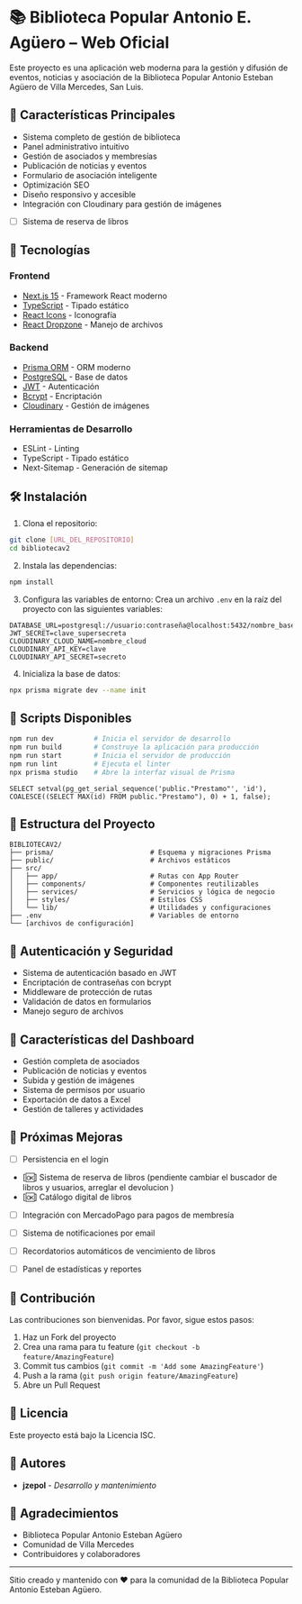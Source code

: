 # 📚 Biblioteca Popular Antonio E. Agüero – Web Oficial

Este proyecto es una aplicación web moderna para la gestión y difusión de eventos, noticias y asociación de la Biblioteca Popular Antonio Esteban Agüero de Villa Mercedes, San Luis.

## 🌟 Características Principales

- Sistema completo de gestión de biblioteca
- Panel administrativo intuitivo
- Gestión de asociados y membresías
- Publicación de noticias y eventos
- Formulario de asociación inteligente
- Optimización SEO
- Diseño responsivo y accesible
- Integración con Cloudinary para gestión de imágenes
- [ ] Sistema de reserva de libros

## 🚀 Tecnologías

### Frontend
- [Next.js 15](https://nextjs.org/) - Framework React moderno
- [TypeScript](https://www.typescriptlang.org/) - Tipado estático
- [React Icons](https://react-icons.github.io/react-icons/) - Iconografía
- [React Dropzone](https://react-dropzone.js.org/) - Manejo de archivos

### Backend
- [Prisma ORM](https://www.prisma.io/) - ORM moderno
- [PostgreSQL](https://www.postgresql.org/) - Base de datos
- [JWT](https://jwt.io/) - Autenticación
- [Bcrypt](https://github.com/dcodeIO/bcrypt.js) - Encriptación
- [Cloudinary](https://cloudinary.com/) - Gestión de imágenes

### Herramientas de Desarrollo
- ESLint - Linting
- TypeScript - Tipado estático
- Next-Sitemap - Generación de sitemap

## 🛠️ Instalación

1. Clona el repositorio:
```bash
git clone [URL_DEL_REPOSITORIO]
cd bibliotecav2
```

2. Instala las dependencias:
```bash
npm install
```

3. Configura las variables de entorno:
Crea un archivo `.env` en la raíz del proyecto con las siguientes variables:
```env
DATABASE_URL=postgresql://usuario:contraseña@localhost:5432/nombre_basedatos
JWT_SECRET=clave_supersecreta
CLOUDINARY_CLOUD_NAME=nombre_cloud
CLOUDINARY_API_KEY=clave
CLOUDINARY_API_SECRET=secreto
```

4. Inicializa la base de datos:
```bash
npx prisma migrate dev --name init
```

## 🚀 Scripts Disponibles

```bash
npm run dev          # Inicia el servidor de desarrollo
npm run build        # Construye la aplicación para producción
npm run start        # Inicia el servidor de producción
npm run lint         # Ejecuta el linter
npx prisma studio    # Abre la interfaz visual de Prisma
```
    SELECT setval(pg_get_serial_sequence('public."Prestamo"', 'id'), COALESCE((SELECT MAX(id) FROM public."Prestamo"), 0) + 1, false);
## 📁 Estructura del Proyecto

```
BIBLIOTECAV2/
├── prisma/                        # Esquema y migraciones Prisma
├── public/                        # Archivos estáticos
├── src/
│   ├── app/                       # Rutas con App Router
│   ├── components/                # Componentes reutilizables
│   ├── services/                  # Servicios y lógica de negocio
│   ├── styles/                    # Estilos CSS
│   └── lib/                       # Utilidades y configuraciones
├── .env                           # Variables de entorno
└── [archivos de configuración]
```

## 🔐 Autenticación y Seguridad

- Sistema de autenticación basado en JWT
- Encriptación de contraseñas con bcrypt
- Middleware de protección de rutas
- Validación de datos en formularios
- Manejo seguro de archivos

## 📱 Características del Dashboard

- Gestión completa de asociados
- Publicación de noticias y eventos
- Subida y gestión de imágenes
- Sistema de permisos por usuario
- Exportación de datos a Excel
- Gestión de talleres y actividades

## 🔄 Próximas Mejoras
- [ ] Persistencia en el login
- [🆗] Sistema de reserva de libros (pendiente cambiar el buscador de libros y usuarios, arreglar el devolucion )
- [🆗] Catálogo digital de libros
- [ ] Integración con MercadoPago para pagos de membresía
- [ ] Sistema de notificaciones por email
- [ ] Recordatorios automáticos de vencimiento de libros
- [ ] Panel de estadísticas y reportes


## 🤝 Contribución

Las contribuciones son bienvenidas. Por favor, sigue estos pasos:

1. Haz un Fork del proyecto
2. Crea una rama para tu feature (`git checkout -b feature/AmazingFeature`)
3. Commit tus cambios (`git commit -m 'Add some AmazingFeature'`)
4. Push a la rama (`git push origin feature/AmazingFeature`)
5. Abre un Pull Request

## 📄 Licencia

Este proyecto está bajo la Licencia ISC.

## 👥 Autores

- **jzepol** - *Desarrollo y mantenimiento*

## 🙏 Agradecimientos

- Biblioteca Popular Antonio Esteban Agüero
- Comunidad de Villa Mercedes
- Contribuidores y colaboradores

---

Sitio creado y mantenido con ❤️ para la comunidad de la Biblioteca Popular Antonio Esteban Agüero.